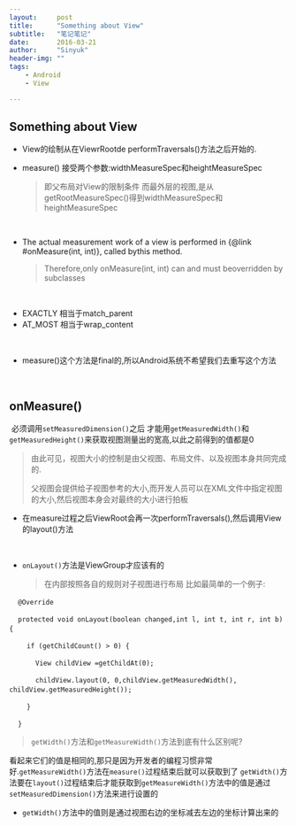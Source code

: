 ```yaml
---
layout:     post
title:      "Something about View"
subtitle:   "笔记笔记"
date:       2016-03-21
author:     "Sinyuk"
header-img: ""
tags:
    - Android
    - View

---
```


## Something about View

- View的绘制从在ViewrRootde performTraversals()方法之后开始的.

- measure() 接受两个参数:widthMeasureSpec和heightMeasureSpec

  > 即父布局对View的限制条件 而最外层的视图,是从getRootMeasureSpec()得到widthMeasureSpec和heightMeasureSpec

 

- The actual measurement work of a view is performed in {@link #onMeasure(int, int)}, called bythis method.

  > Therefore,only onMeasure(int, int) can and must beoverridden by subclasses

 

- EXACTLY 相当于match_parent
- AT_MOST 相当于wrap_content

 

- measure()这个方法是final的,所以Android系统不希望我们去重写这个方法

 

## onMeasure()

 必须调用`setMeasuredDimension()`之后 才能用`getMeasuredWidth()`和`getMeasuredHeight()`来获取视图测量出的宽高,以此之前得到的值都是0

> 由此可见，视图大小的控制是由父视图、布局文件、以及视图本身共同完成的.
>
> 父视图会提供给子视图参考的大小,而开发人员可以在XML文件中指定视图的大小,然后视图本身会对最终的大小进行拍板

- 在measure过程之后ViewRoot会再一次performTraversals(),然后调用View的layout()方法

 

- `onLayout()`方法是ViewGroup才应该有的

  > 在内部按照各自的规则对子视图进行布局 比如最简单的一个例子:

    `@Override` 

    `protected void onLayout(boolean changed,int l, int t, int r, int b) {` 

        `if (getChildCount() > 0) {` 

            `View childView =getChildAt(0);` 

            `childView.layout(0, 0,childView.getMeasuredWidth(), childView.getMeasuredHeight());` 

        `}` 

    `}` 



> `getWidth()`方法和`getMeasureWidth()`方法到底有什么区别呢?

看起来它们的值是相同的,那只是因为开发者的编程习惯非常好.`getMeasureWidth()`方法在`measure()`过程结束后就可以获取到了 `getWidth()`方法要在`layout()`过程结束后才能获取到`getMeasureWidth()`方法中的值是通过`setMeasuredDimension()`方法来进行设置的



- `getWidth()`方法中的值则是通过视图右边的坐标减去左边的坐标计算出来的

